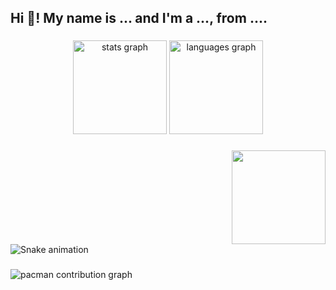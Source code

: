 <h2 align="left">Hi 👋! My name is ... and I'm a ..., from ....</h2>

###

<div align="center">
  <img src="https://github-readme-stats.vercel.app/api?username=Dzbackdor&hide_title=false&hide_rank=false&show_icons=true&include_all_commits=true&count_private=true&disable_animations=false&theme=dracula&locale=en&hide_border=false" height="150" alt="stats graph"  />
  <img src="https://github-readme-stats.vercel.app/api/top-langs?username=Dzbackdor&locale=en&hide_title=false&layout=compact&card_width=320&langs_count=5&theme=dracula&hide_border=false" height="150" alt="languages graph"  />
</div>

###

<img align="right" height="150" src="https://i.imgflip.com/65efzo.gif"  />

###

<br clear="both">

<img src="https://raw.githubusercontent.com/Dzbackdor/Dzbackdor/output/snake.svg" alt="Snake animation" />

###

<picture>
  <source media="(prefers-color-scheme: dark)" srcset="https://raw.githubusercontent.com/Dzbackdor/Dzbackdor/output/pacman-contribution-graph-dark.svg">
  <source media="(prefers-color-scheme: light)" srcset="https://raw.githubusercontent.com/Dzbackdor/Dzbackdor/output/pacman-contribution-graph.svg">
  <img alt="pacman contribution graph" src="https://raw.githubusercontent.com/Dzbackdor/Dzbackdor/output/pacman-contribution-graph.svg">
</picture>

###
